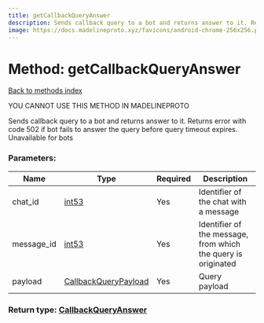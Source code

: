 ```yaml
---
title: getCallbackQueryAnswer
description: Sends callback query to a bot and returns answer to it. Returns error with code 502 if bot fails to answer the query before query timeout expires. Unavailable for bots
image: https://docs.madelineproto.xyz/favicons/android-chrome-256x256.png
---
```

# Method: getCallbackQueryAnswer  
[Back to methods index](index.md)


YOU CANNOT USE THIS METHOD IN MADELINEPROTO


Sends callback query to a bot and returns answer to it. Returns error with code 502 if bot fails to answer the query before query timeout expires. Unavailable for bots

### Parameters:

| Name     |    Type       | Required | Description |
|----------|---------------|----------|-------------|
|chat\_id|[int53](../types/int53.md) | Yes|Identifier of the chat with a message|
|message\_id|[int53](../types/int53.md) | Yes|Identifier of the message, from which the query is originated|
|payload|[CallbackQueryPayload](../types/CallbackQueryPayload.md) | Yes|Query payload|


### Return type: [CallbackQueryAnswer](../types/CallbackQueryAnswer.md)

